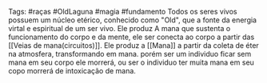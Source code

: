 Tags: #raças #OldLaguna #magia #fundamento 
Todos os seres vivos possuem um núcleo etérico, conhecido como "Old", que a fonte da energia virtal e espiritual de um ser vivo. Ele produz A mana que sustenta o funcionamento do corpo e da mente, ele ser conecta ao corpo a partir das [[Veias de mana(circuitos)]]. Ele produz a [[Mana]] a partir da coleta de éter na atmosfera, transformando em mana. porém ser um individuo ficar sem mana em seu corpo ele morrerá, ou ser o individuo ter muita mana em seu copo morrerá de intoxicação de mana.
